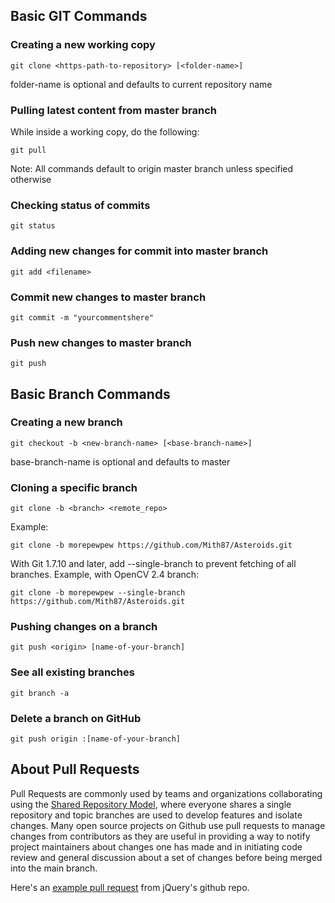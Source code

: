 ## Basic GIT Commands

### Creating a new working copy

```
git clone <https-path-to-repository> [<folder-name>]
```

folder-name is optional and defaults to current repository name

### Pulling latest content from master branch

While inside a working copy, do the following:

```
git pull
```

Note: All commands default to origin master branch unless specified otherwise

### Checking status of commits

```
git status
```

### Adding new changes for commit into master branch

```
git add <filename>
```

### Commit new changes to master branch

```
git commit -m "yourcommentshere"
```

### Push new changes to master branch

```
git push
```

## Basic Branch Commands

### Creating a new branch

```
git checkout -b <new-branch-name> [<base-branch-name>]
```

base-branch-name is optional and defaults to master

### Cloning a specific branch

```
git clone -b <branch> <remote_repo>
```

Example:

```
git clone -b morepewpew https://github.com/Mith87/Asteroids.git
```

With Git 1.7.10 and later, add --single-branch to prevent fetching of all branches. Example, with OpenCV 2.4 branch:

```
git clone -b morepewpew --single-branch https://github.com/Mith87/Asteroids.git
```

### Pushing changes on a branch

```
git push <origin> [name-of-your-branch]
```

### See all existing branches

```
git branch -a 
```

### Delete a branch on GitHub

```
git push origin :[name-of-your-branch]
```

## About Pull Requests

Pull Requests are commonly used by teams and organizations collaborating using the [Shared Repository Model](https://help.github.com/en/articles/about-pull-requests#article-platform-nav), where everyone shares a single repository and topic branches are used to develop features and isolate changes. Many open source projects on Github use pull requests to manage changes from contributors as they are useful in providing a way to notify project maintainers about changes one has made and in initiating code review and general discussion about a set of changes before being merged into the main branch.

Here's an [example pull request](https://github.com/jquery/jquery/pull/1051) from jQuery's github repo.

